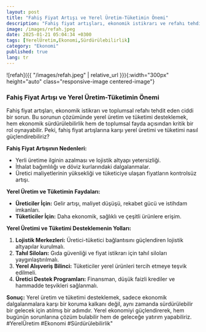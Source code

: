 ```yaml
---
layout: post
title: "Fahiş Fiyat Artışı ve Yerel Üretim-Tüketimin Önemi"
description: "Fahiş fiyat artışları, ekonomik istikrarı ve refahı tehdit eden önemli bir sorun olarak toplumun her kesimini derinden etkilemektedir."
image: /images/refah.jpeg
date: 2025-01-21 05:04:34 +0300 
tags: [YerelÜretim,Ekonomi,Sürdürülebilirlik]
category: "Ekonomi"
published: true
lang: tr
---
```

 

![refah]({{ "/images/refah.jpeg" | relative_url }}){:width="300px" height="auto" class="responsive-image centered-image"}

### **Fahiş Fiyat Artışı ve Yerel Üretim-Tüketimin Önemi**  




Fahiş fiyat artışları, ekonomik istikrarı ve toplumsal refahı tehdit eden ciddi bir sorun. Bu sorunun çözümünde yerel üretim ve tüketimi desteklemek, hem ekonomik sürdürülebilirlik hem de toplumsal fayda açısından kritik bir rol oynayabilir. Peki, fahiş fiyat artışlarına karşı yerel üretimi ve tüketimi nasıl güçlendirebiliriz?

**Fahiş Fiyat Artışının Nedenleri:**
- Yerli üretime ilginin azalması ve lojistik altyapı yetersizliği.
- İthalat bağımlılığı ve döviz kurlarındaki dalgalanmalar.
- Üretici maliyetlerinin yüksekliği ve tüketiciye ulaşan fiyatların kontrolsüz artışı.

**Yerel Üretim ve Tüketimin Faydaları:**
- **Üreticiler İçin:** Gelir artışı, maliyet düşüşü, rekabet gücü ve istihdam imkanları.
- **Tüketiciler İçin:** Daha ekonomik, sağlıklı ve çeşitli ürünlere erişim.

**Yerel Üretimi ve Tüketimi Desteklemenin Yolları:**
1. **Lojistik Merkezleri:** Üretici-tüketici bağlantısını güçlendiren lojistik altyapılar kurulmalı.
2. **Tahıl Siloları:** Gıda güvenliği ve fiyat istikrarı için tahıl siloları yaygınlaştırılmalı.
3. **Yerel Alışveriş Bilinci:** Tüketiciler yerel ürünleri tercih etmeye teşvik edilmeli.
4. **Üretici Destek Programları:** Finansman, düşük faizli krediler ve hammadde teşvikleri sağlanmalı.

**Sonuç:**
Yerel üretim ve tüketimi desteklemek, sadece ekonomik dalgalanmalara karşı bir koruma kalkanı değil, aynı zamanda sürdürülebilir bir gelecek için atılmış bir adımdır. Yerel ekonomiyi güçlendirerek, hem bugünün sorunlarına çözüm bulabilir hem de geleceğe yatırım yapabiliriz. #YerelÜretim #Ekonomi #Sürdürülebilirlik"


  
